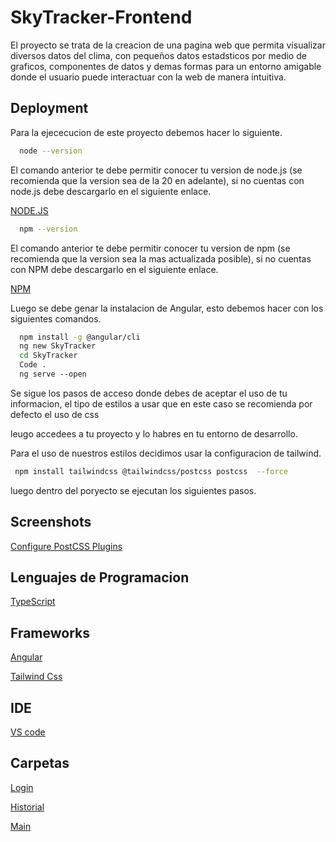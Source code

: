 
# SkyTracker-Frontend

El proyecto se trata de la creacion de una pagina web
que permita visualizar diversos datos del clima, con pequeños datos estadsticos por medio de graficos, componentes de datos y demas formas para un entorno amigable donde el usuario puede interactuar con la web de manera intuitiva.

## Deployment

Para la ejececucion de este proyecto debemos hacer lo siguiente.

```bash
  node --version
```
El comando anterior te debe permitir conocer tu version de node.js (se recomienda que la version sea de la 20 en adelante), si no cuentas con node.js debe descargarlo en el siguiente enlace.

[NODE.JS](https://nodejs.org/es/download)

```bash
  npm --version
```

El comando anterior te debe permitir conocer tu version de npm (se recomienda que la version sea la mas actualizada posible), si no cuentas con NPM debe descargarlo en el siguiente enlace.

[NPM](https://www.npmjs.com/package/download)

Luego se debe genar la instalacion de Angular, esto debemos hacer con los siguientes comandos.

```bash
  npm install -g @angular/cli
  ng new SkyTracker
  cd SkyTracker
  Code .
  ng serve --open
```
Se sigue los pasos de acceso donde debes de aceptar el uso de tu informacion, el tipo de estilos a usar que en este caso se recomienda por defecto el uso de css

leugo accedees a tu proyecto y lo habres en tu entorno de desarrollo.

Para el uso de nuestros estilos decidimos usar la configuracion de tailwind.

```bash
 npm install tailwindcss @tailwindcss/postcss postcss  --force
```

luego dentro del poryecto se ejecutan los siguientes pasos.

## Screenshots

[Configure PostCSS Plugins](../../public/configt.png)

## Lenguajes de Programacion
[TypeScript](https://www.typescriptlang.org/)

## Frameworks

[Angular](https://angular.dev/)

[Tailwind Css](https://tailwindcss.com/)

## IDE
[VS code](https://code.visualstudio.com/)
## Carpetas

[Login](../app/login/login.component.html)

[Historial](../app/historial/historial.component.html)

[Main](../app/main/main.component.html)

